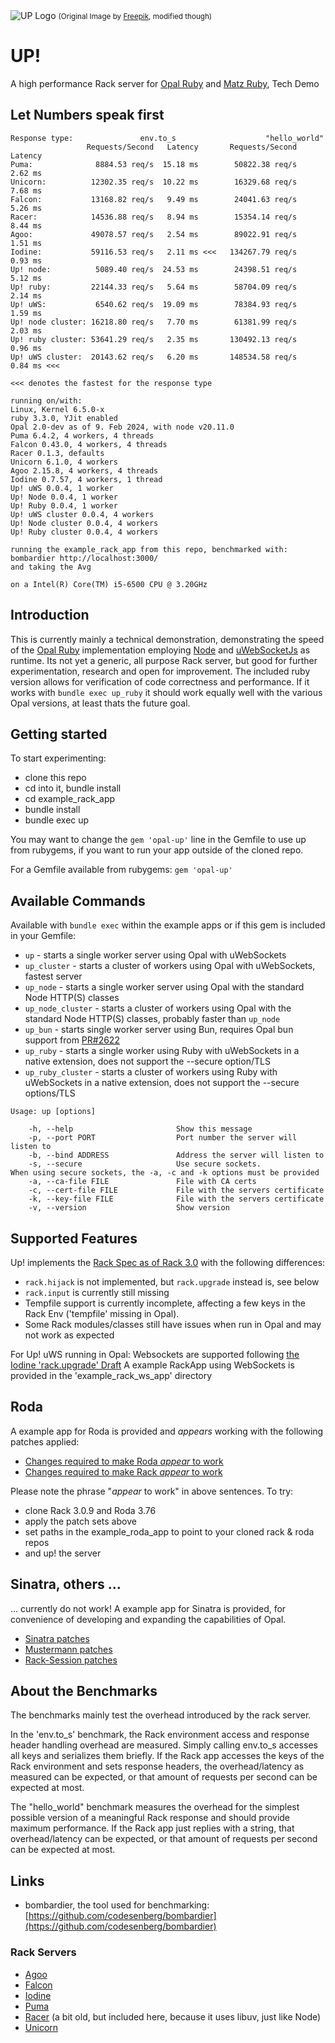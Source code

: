 <img src="https://raw.githubusercontent.com/janbiedermann/up/master/up_logo.svg" alt="UP Logo">
<small>(Original Image by <a href="https://www.freepik.com/free-vector/colorful-arrows_715199.htm#query=up&position=3&from_view=search&track=sph&uuid=63f9eddf-02a6-4e5c-8178-8cfa507ee33d">Freepik</a>, modified though)</small>

# UP!

A high performance Rack server for [Opal Ruby](https://opalrb.com/) and [Matz Ruby](https://www.ruby-lang.org/), Tech Demo

## Let Numbers speak first

```
Response type:               env.to_s                    "hello_world"
                 Requests/Second   Latency       Requests/Second   Latency
Puma:              8884.53 req/s  15.18 ms        50822.38 req/s   2.62 ms
Unicorn:          12302.35 req/s  10.22 ms        16329.68 req/s   7.68 ms
Falcon:           13168.82 req/s   9.49 ms        24041.63 req/s   5.26 ms
Racer:            14536.88 req/s   8.94 ms        15354.14 req/s   8.44 ms
Agoo:             49078.57 req/s   2.54 ms        89022.91 req/s   1.51 ms
Iodine:           59116.53 req/s   2.11 ms <<<   134267.79 req/s   0.93 ms
Up! node:          5089.40 req/s  24.53 ms        24398.51 req/s   5.12 ms
Up! ruby:         22144.33 req/s   5.64 ms        58704.09 req/s   2.14 ms
Up! uWS:           6540.62 req/s  19.09 ms        78384.93 req/s   1.59 ms
Up! node cluster: 16218.80 req/s   7.70 ms        61381.99 req/s   2.03 ms
Up! ruby cluster: 53641.29 req/s   2.35 ms       130492.13 req/s   0.96 ms
Up! uWS cluster:  20143.62 req/s   6.20 ms       148534.58 req/s   0.84 ms <<<

<<< denotes the fastest for the response type

running on/with:
Linux, Kernel 6.5.0-x
ruby 3.3.0, YJit enabled
Opal 2.0-dev as of 9. Feb 2024, with node v20.11.0
Puma 6.4.2, 4 workers, 4 threads
Falcon 0.43.0, 4 workers, 4 threads
Racer 0.1.3, defaults
Unicorn 6.1.0, 4 workers
Agoo 2.15.8, 4 workers, 4 threads
Iodine 0.7.57, 4 workers, 1 thread
Up! uWS 0.0.4, 1 worker
Up! Node 0.0.4, 1 worker
Up! Ruby 0.0.4, 1 worker
Up! uWS cluster 0.0.4, 4 workers
Up! Node cluster 0.0.4, 4 workers
Up! Ruby cluster 0.0.4, 4 workers

running the example_rack_app from this repo, benchmarked with:
bombardier http://localhost:3000/
and taking the Avg

on a Intel(R) Core(TM) i5-6500 CPU @ 3.20GHz
```

## Introduction

This is currently mainly a technical demonstration, demonstrating the speed of the [Opal Ruby](https://github.com/opal/opal) implementation employing [Node](https://nodejs.org/en) and [uWebSocketJs](https://github.com/uNetworking/uWebSockets.js) as runtime. Its not yet a generic, all purpose Rack server, but good for further experimentation, research and open for improvement. The included ruby version allows for verification of code correctness and performance. If it works with `bundle exec up_ruby` it should work equally well with the various Opal versions, at least thats the future goal.

## Getting started

To start experimenting:
- clone this repo
- cd into it, bundle install
- cd example_rack_app
- bundle install
- bundle exec up

You may want to change the `gem 'opal-up'` line in the Gemfile to use up from rubygems, if you want to run your app outside of the cloned repo.

For a Gemfile available from rubygems:
`gem 'opal-up'`

## Available Commands

Available with `bundle exec` within the example apps or if this gem is included in your Gemfile:

- `up` - starts a single worker server using Opal with uWebSockets
- `up_cluster` - starts a cluster of workers using Opal with uWebSockets, fastest server
- `up_node` - starts a single worker server using Opal with the standard Node HTTP(S) classes
- `up_node_cluster` - starts a cluster of workers using Opal with the standard Node HTTP(S) classes, probably faster than `up_node`
- `up_bun` - starts single worker server using Bun, requires Opal bun support from [PR#2622](https://github.com/opal/opal/pull/2622)
- `up_ruby` - starts a single worker using Ruby with uWebSockets in a native extension, does not support the --secure option/TLS
- `up_ruby_cluster` - starts a cluster of workers using Ruby with uWebSockets in a native extension, does not support the --secure options/TLS

```
Usage: up [options]

    -h, --help                       Show this message
    -p, --port PORT                  Port number the server will listen to
    -b, --bind ADDRESS               Address the server will listen to
    -s, --secure                     Use secure sockets.
When using secure sockets, the -a, -c and -k options must be provided
    -a, --ca-file FILE               File with CA certs
    -c, --cert-file FILE             File with the servers certificate
    -k, --key-file FILE              File with the servers certificate
    -v, --version                    Show version

```
## Supported Features

Up! implements the [Rack Spec as of Rack 3.0](https://github.com/rack/rack/blob/main/SPEC.rdoc) with the following differences:
- `rack.hijack` is not implemented, but `rack.upgrade` instead is, see below
- `rack.input` is currently still missing
- Tempfile support is currently incomplete, affecting a few keys in the Rack Env ('tempfile' missing in Opal).
- Some Rack modules/classes still have issues when run in Opal and may not work as expected

For Up! uWS running in Opal:
Websockets are supported following [the Iodine 'rack.upgrade' Draft](https://github.com/boazsegev/iodine/blob/master/SPEC-WebSocket-Draft.md)
A example RackApp using WebSockets is provided in the 'example_rack_ws_app' directory

## Roda

A example app for Roda is provided and _appears_ working with the following patches applied:

- [Changes required to make Roda _appear_ to work](https://github.com/jeremyevans/roda/compare/master...janbiedermann:roda:master)
- [Changes required to make Rack _appear_ to work](https://github.com/janbiedermann/rack/commit/1dadea0f9813c2df94715052d2277af13f7d0c0c)

Please note the phrase "_appear_ to work" in above sentences.
To try:
- clone Rack 3.0.9 and Roda 3.76
- apply the patch sets above
- set paths in the example_roda_app to point to your cloned rack & roda repos
- and up! the server

## Sinatra, others ...

... currently do not work! A example app for Sinatra is provided, for convenience of developing and expanding the capabilities of Opal.

- [Sinatra patches](https://github.com/sinatra/sinatra/compare/main...janbiedermann:sinatra:main)
- [Mustermann patches](https://github.com/sinatra/mustermann/compare/main...janbiedermann:mustermann:main)
- [Rack-Session patches](https://github.com/rack/rack-session/compare/main...janbiedermann:rack-session:main)

## About the Benchmarks

The benchmarks mainly test the overhead introduced by the rack server. 

In the 'env.to_s' benchmark, the Rack environment access and response header handling overhead are measured. Simply calling env.to_s accesses all keys and serializes them briefly. If the Rack app accesses the keys of the Rack environment and sets response headers, the overhead/latency as measured can be expected, or that amount of requests per second can be expected at most.

The "hello_world" benchmark measures the overhead for the simplest possible version of a meaningful Rack response and should provide maximum performance. If the Rack app just replies with a string, that overhead/latency can be expected, or that amount of requests per second can be expected at most.

## Links

- bombardier, the tool used for benchmarking: [https://github.com/codesenberg/bombardier](https://github.com/codesenberg/bombardier)

### Rack Servers

- [Agoo](https://github.com/ohler55/agoo)
- [Falcon](https://github.com/socketry/falcon)
- [Iodine](https://github.com/boazsegev/iodine)
- [Puma](https://github.com/puma/puma)
- [Racer](https://rubygems.org/gems/racer) (a bit old, but included here, because it uses libuv, just like Node)
- [Unicorn](https://yhbt.net/unicorn/)

